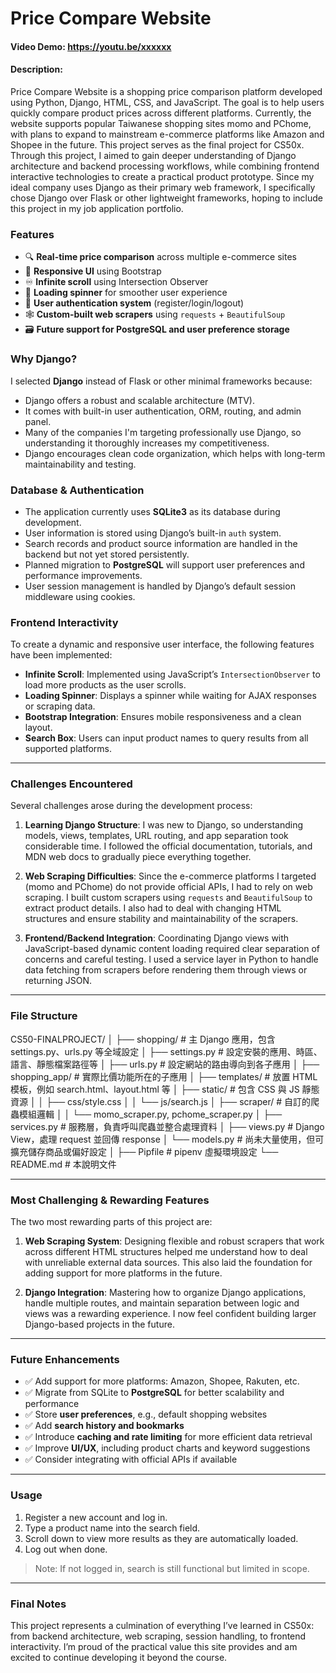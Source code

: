 # Price Compare Website

#### Video Demo: https://youtu.be/xxxxxx

#### Description:

Price Compare Website is a shopping price comparison platform developed using Python, Django, HTML, CSS, and JavaScript. The goal is to help users quickly compare product prices across different platforms. Currently, the website supports popular Taiwanese shopping sites momo and PChome, with plans to expand to mainstream e-commerce platforms like Amazon and Shopee in the future.
This project serves as the final project for CS50x. Through this project, I aimed to gain deeper understanding of Django architecture and backend processing workflows, while combining frontend interactive technologies to create a practical product prototype. Since my ideal company uses Django as their primary web framework, I specifically chose Django over Flask or other lightweight frameworks, hoping to include this project in my job application portfolio.

### Features

- 🔍 **Real-time price comparison** across multiple e-commerce sites
- 📱 **Responsive UI** using Bootstrap
- ♾️ **Infinite scroll** using Intersection Observer
- 🔄 **Loading spinner** for smoother user experience
- 🔐 **User authentication system** (register/login/logout)
- 🕸️ **Custom-built web scrapers** using `requests` + `BeautifulSoup`
- 🗃️ **Future support for PostgreSQL and user preference storage**

### Why Django?

I selected **Django** instead of Flask or other minimal frameworks because:

- Django offers a robust and scalable architecture (MTV).
- It comes with built-in user authentication, ORM, routing, and admin panel.
- Many of the companies I'm targeting professionally use Django, so understanding it thoroughly increases my competitiveness.
- Django encourages clean code organization, which helps with long-term maintainability and testing.

### Database & Authentication

- The application currently uses **SQLite3** as its database during development.
- User information is stored using Django’s built-in `auth` system.
- Search records and product source information are handled in the backend but not yet stored persistently.
- Planned migration to **PostgreSQL** will support user preferences and performance improvements.
- User session management is handled by Django’s default session middleware using cookies.

### Frontend Interactivity

To create a dynamic and responsive user interface, the following features have been implemented:

- **Infinite Scroll**: Implemented using JavaScript’s `IntersectionObserver` to load more products as the user scrolls.
- **Loading Spinner**: Displays a spinner while waiting for AJAX responses or scraping data.
- **Bootstrap Integration**: Ensures mobile responsiveness and a clean layout.
- **Search Box**: Users can input product names to query results from all supported platforms.

---

### Challenges Encountered

Several challenges arose during the development process:

1. **Learning Django Structure**:
   I was new to Django, so understanding models, views, templates, URL routing, and app separation took considerable time. I followed the official documentation, tutorials, and MDN web docs to gradually piece everything together.

2. **Web Scraping Difficulties**:
   Since the e-commerce platforms I targeted (momo and PChome) do not provide official APIs, I had to rely on web scraping. I built custom scrapers using `requests` and `BeautifulSoup` to extract product details. I also had to deal with changing HTML structures and ensure stability and maintainability of the scrapers.

3. **Frontend/Backend Integration**:
   Coordinating Django views with JavaScript-based dynamic content loading required clear separation of concerns and careful testing. I used a service layer in Python to handle data fetching from scrapers before rendering them through views or returning JSON.

---

### File Structure

CS50-FINALPROJECT/
│
├── shopping/ # 主 Django 應用，包含 settings.py、urls.py 等全域設定
│ ├── settings.py # 設定安裝的應用、時區、語言、靜態檔案路徑等
│ ├── urls.py # 設定網站的路由導向到各子應用
│
├── shopping_app/ # 實際比價功能所在的子應用
│ ├── templates/ # 放置 HTML 模板，例如 search.html、layout.html 等
│ ├── static/ # 包含 CSS 與 JS 靜態資源
│ │ ├── css/style.css
│ │ └── js/search.js
│ ├── scraper/ # 自訂的爬蟲模組邏輯
│ │ └── momo_scraper.py, pchome_scraper.py
│ ├── services.py # 服務層，負責呼叫爬蟲並整合處理資料
│ ├── views.py # Django View，處理 request 並回傳 response
│ └── models.py # 尚未大量使用，但可擴充儲存商品或偏好設定
│
├── Pipfile # pipenv 虛擬環境設定
└── README.md # 本說明文件

---

### Most Challenging & Rewarding Features

The two most rewarding parts of this project are:

1. **Web Scraping System**:
   Designing flexible and robust scrapers that work across different HTML structures helped me understand how to deal with unreliable external data sources. This also laid the foundation for adding support for more platforms in the future.

2. **Django Integration**:
   Mastering how to organize Django applications, handle multiple routes, and maintain separation between logic and views was a rewarding experience. I now feel confident building larger Django-based projects in the future.

---

### Future Enhancements

- ✅ Add support for more platforms: Amazon, Shopee, Rakuten, etc.
- ✅ Migrate from SQLite to **PostgreSQL** for better scalability and performance
- ✅ Store **user preferences**, e.g., default shopping websites
- ✅ Add **search history and bookmarks**
- ✅ Introduce **caching and rate limiting** for more efficient data retrieval
- ✅ Improve **UI/UX**, including product charts and keyword suggestions
- ✅ Consider integrating with official APIs if available

---

### Usage

1. Register a new account and log in.
2. Type a product name into the search field.
3. Scroll down to view more results as they are automatically loaded.
4. Log out when done.

> Note: If not logged in, search is still functional but limited in scope.

---

### Final Notes

This project represents a culmination of everything I’ve learned in CS50x: from backend architecture, web scraping, session handling, to frontend interactivity. I’m proud of the practical value this site provides and am excited to continue developing it beyond the course.
